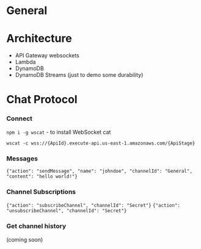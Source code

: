 # General

# Architecture

- API Gateway websockets
- Lambda
- DynamoDB
- DynamoDB Streams (just to demo some durability)

# Chat Protocol

### Connect

`npm i -g wscat` - to install WebSocket cat

`wscat -c wss://{ApiId}.execute-api.us-east-1.amazonaws.com/{ApiStage}`

### Messages

`{"action": "sendMessage", "name": "johndoe", "channelId": "General", "content": "hello world!"}`

### Channel Subscriptions

`{"action": "subscribeChannel", "channelId": "Secret"}`
`{"action": "unsubscribeChannel", "channelId": "Secret"}`

### Get channel history

(coming soon)